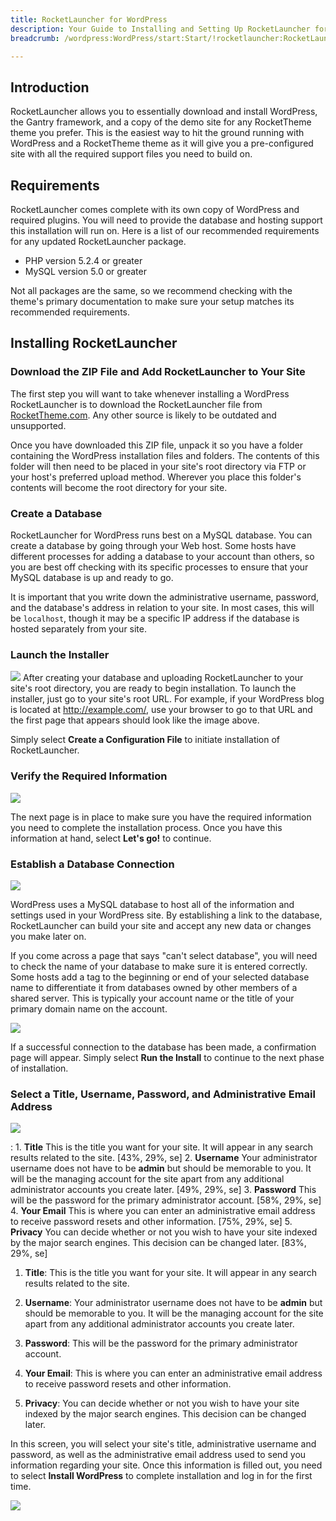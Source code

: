 ```yaml
---
title: RocketLauncher for WordPress
description: Your Guide to Installing and Setting Up RocketLauncher for WordPress
breadcrumb: /wordpress:WordPress/start:Start/!rocketlauncher:RocketLauncher

---
```


Introduction
-----

RocketLauncher allows you to essentially download and install WordPress, the Gantry framework, and a copy of the demo site for any RocketTheme theme you prefer. This is the easiest way to hit the ground running with WordPress and a RocketTheme theme as it will give you a pre-configured site with all the required support files you need to build on.

Requirements
-----

RocketLauncher comes complete with its own copy of WordPress and required plugins. You will need to provide the database and hosting support this installation will run on. Here is a list of our recommended requirements for any updated RocketLauncher package.

* PHP version 5.2.4 or greater
* MySQL version 5.0 or greater

Not all packages are the same, so we recommend checking with the theme's primary documentation to make sure your setup matches its recommended requirements.

Installing RocketLauncher
-----

### Download the ZIP File and Add RocketLauncher to Your Site

The first step you will want to take whenever installing a WordPress RocketLauncher is to download the RocketLauncher file from [RocketTheme.com][rockettheme]. Any other source is likely to be outdated and unsupported. 

Once you have downloaded this ZIP file, unpack it so you have a folder containing the WordPress installation files and folders. The contents of this folder will then need to be placed in your site's root directory via FTP or your host's preferred upload method. Wherever you place this folder's contents will become the root directory for your site.

### Create a Database
RocketLauncher for WordPress runs best on a MySQL database. You can create a database by going through your Web host. Some hosts have different processes for adding a database to your account than others, so you are best off checking with its specific processes to ensure that your MySQL database is up and ready to go.

It is important that you write down the administrative username, password, and the database's address in relation to your site. In most cases, this will be `localhost`, though it may be a specific IP address if the database is hosted separately from your site.

### Launch the Installer
![][rocketlauncher1]
After creating your database and uploading RocketLauncher to your site's root directory, you are ready to begin installation. To launch the installer, just go to your site's root URL. For example, if your WordPress blog is located at http://example.com/, use your browser to go to that URL and the first page that appears should look like the image above.

Simply select **Create a Configuration File** to initiate installation of RocketLauncher. 

### Verify the Required Information

![][rocketlauncher2]

The next page is in place to make sure you have the required information you need to complete the installation process. Once you have this information at hand, select **Let's go!** to continue.

### Establish a Database Connection

![][rocketlauncher3]

WordPress uses a MySQL database to host all of the information and settings used in your WordPress site. By establishing a link to the database, RocketLauncher can build your site and accept any new data or changes you make later on.

If you come across a page that says "can't select database", you will need to check the name of your database to make sure it is entered correctly. Some hosts add a tag to the beginning or end of your selected database name to differentiate it from databases owned by other members of a shared server. This is typically your account name or the title of your primary domain name on the account.

![][rocketlauncher4]

If a successful connection to the database has been made, a confirmation page will appear. Simply select **Run the Install** to continue to the next phase of installation.

### Select a Title, Username, Password, and Administrative Email Address

![][rocketlauncher5]

:   1. **Title** This is the title you want for your site. It will appear in any search results related to the site. [43%, 29%, se]
    2. **Username** Your administrator username does not have to be **admin** but should be memorable to you. It will be the managing account for the site apart from any additional administrator accounts you create later. [49%, 29%, se]
    3. **Password** This will be the password for the primary administrator account. [58%, 29%, se]
    4. **Your Email** This is where you can enter an administrative email address to receive password resets and other information. [75%, 29%, se]
    5. **Privacy** You can decide whether or not you wish to have your site indexed by the major search engines. This decision can be changed later. [83%, 29%, se]

1. **Title**: This is the title you want for your site. It will appear in any search results related to the site.

2. **Username**: Your administrator username does not have to be **admin** but should be memorable to you. It will be the managing account for the site apart from any additional administrator accounts you create later.

3. **Password**: This will be the password for the primary administrator account.

4. **Your Email**: This is where you can enter an administrative email address to receive password resets and other information.

5. **Privacy**: You can decide whether or not you wish to have your site indexed by the major search engines. This decision can be changed later.

In this screen, you will select your site's title, administrative username and password, as well as the administrative email address used to send you information regarding your site. Once this information is filled out, you need to select **Install WordPress** to complete installation and log in for the first time.

![][rocketlauncher6]

[rockettheme]: http://rockettheme.com
[rocketlauncher1]: assets/wp_rocketlauncher_1.jpeg
[rocketlauncher2]: assets/wp_rocketlauncher_2.jpeg
[rocketlauncher3]: assets/wp_rocketlauncher_3.jpeg
[rocketlauncher4]: assets/wp_rocketlauncher_4.jpeg
[rocketlauncher5]: assets/wp_rocketlauncher_5.jpeg
[rocketlauncher6]: assets/wp_rocketlauncher_6.jpeg